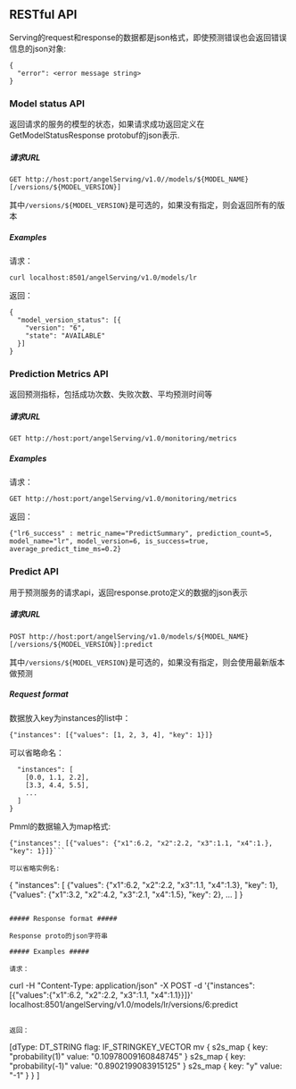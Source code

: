 ## RESTful API ##

Serving的request和response的数据都是json格式，即使预测错误也会返回错误信息的json对象:

```
{
  "error": <error message string>
}
```

### Model status API ###

返回请求的服务的模型的状态，如果请求成功返回定义在GetModelStatusResponse protobuf的json表示.

##### 请求URL #####

```
GET http://host:port/angelServing/v1.0//models/${MODEL_NAME}[/versions/${MODEL_VERSION}]
```  

其中```/versions/${MODEL_VERSION}```是可选的，如果没有指定，则会返回所有的版本

##### Examples #####

请求：

```
curl localhost:8501/angelServing/v1.0/models/lr
```  

返回：

```
{
  "model_version_status": [{
    "version": "6",
    "state": "AVAILABLE"
  }]
}
```

### Prediction Metrics API ###

返回预测指标，包括成功次数、失败次数、平均预测时间等

##### 请求URL #####

```
GET http://host:port/angelServing/v1.0/monitoring/metrics
```

##### Examples #####

请求：

```
GET http://host:port/angelServing/v1.0/monitoring/metrics
```  

返回：

```
{"lr6_success" : metric_name="PredictSummary", prediction_count=5, model_name="lr", model_version=6, is_success=true, average_predict_time_ms=0.2}
```

### Predict API ###

用于预测服务的请求api，返回response.proto定义的数据的json表示

##### 请求URL #####

```
POST http://host:port/angelServing/v1.0/models/${MODEL_NAME}[/versions/${MODEL_VERSION}]:predict
```  

其中```/versions/${MODEL_VERSION}```是可选的，如果没有指定，则会使用最新版本做预测

##### Request format #####

数据放入key为instances的list中：

```
{"instances": [{"values": [1, 2, 3, 4], "key": 1}]}
```

可以省略命名：

```{
  "instances": [
    [0.0, 1.1, 2.2],
    [3.3, 4.4, 5.5],
    ...
  ]
}
```

Pmml的数据输入为map格式:

```
{"instances": [{"values": {"x1":6.2, "x2":2.2, "x3":1.1, "x4":1.}, "key": 1}]}```

可以省略实例名:

```
{
  "instances": [
    {"values": {"x1":6.2, "x2":2.2, "x3":1.1, "x4":1.3}, "key": 1},
    {"values": {"x1":3.2, "x2":4.2, "x3":2.1, "x4":1.5}, "key": 2},
    ...
  ]
}
```

##### Response format #####

Response proto的json字符串

##### Examples #####

请求：

```
curl -H "Content-Type: application/json" -X POST -d '{"instances": [{"values":{"x1":6.2, "x2":2.2, "x3":1.1, "x4":1.1}}]}' localhost:8501/angelServing/v1.0/models/lr/versions/6:predict
```

返回：

```
[dType: DT_STRING
flag: IF_STRINGKEY_VECTOR
mv {
  s2s_map {
    key: "probability(1)"
    value: "0.10978009160848745"
  }
  s2s_map {
    key: "probability(-1)"
    value: "0.8902199083915125"
  }
  s2s_map {
    key: "y"
    value: "-1"
  }
}
]
```